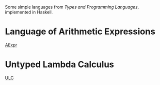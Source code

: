 Some simple languages from *Types and Programming Languages*, implemented in Haskell.

# Language of Arithmetic Expressions

[AExpr](AExpr.hs)

# Untyped Lambda Calculus

[ULC](ULC.hs)

